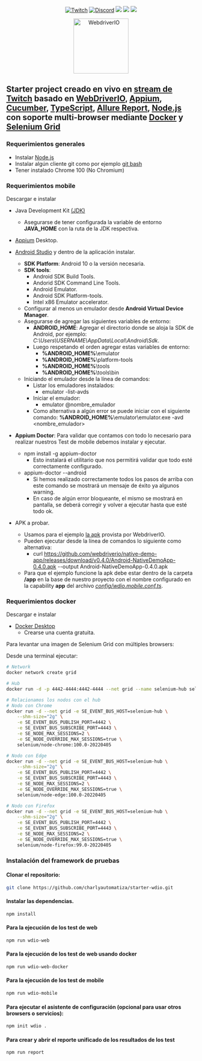 <p align="center">
  <a href="https://www.twitch.tv/charlyautomatiza"><img alt="Twitch" src="https://img.shields.io/badge/CharlyAutomatiza-Twitch-9146FF.svg" style="max-height: 300px;"></a>
  <a href="https://discord.gg/wwM9GwxmRZ"><img alt="Discord" src="https://img.shields.io/discord/944608800361570315" style="max-height: 300px;"></a>
  <a href="http://twitter.com/char_automatiza"><img src="https://img.shields.io/badge/@char__automatiza-Twitter-1DA1F2.svg?style=flat" style="max-height: 300px;"></a>
  <a href="https://www.youtube.com/channel/UCwEb6xrQtQCEuN_gNgi_Xfg?sub_confirmation=1"><img src="https://img.shields.io/badge/Charly%20Automatiza-Youtube-FF0000.svg" style="max-height: 300px;" style="max-height: 300px;"></a>
  <a href="https://www.linkedin.com/in/gautocarlos/"><img src="https://img.shields.io/badge/Carlos%20 Gauto-LinkedIn-0077B5.svg" style="max-height: 300px;" style="max-height: 300px;"></a>
</p>

<p align="center">
    <a href="https://webdriver.io/">
        <img alt="WebdriverIO" src="https://webdriver.io/assets/images/robot-3677788dd63849c56aa5cb3f332b12d5.svg" width="146">
    </a>
</p>

## Starter project creado en vivo en [stream de Twitch](https://www.twitch.tv/charlyautomatiza) basado en [WebDriverIO](https://webdriver.io/), [Appium](http://appium.io/), [Cucumber](https://cucumber.io/), [TypeScript](https://www.typescriptlang.org/), [Allure Report](https://docs.qameta.io/allure-report/), [Node.js](https://nodejs.org/en/) con soporte multi-browser mediante [Docker](https://www.docker.com/) y [Selenium Grid](https://github.com/SeleniumHQ/docker-selenium)

### Requerimientos generales

- Instalar [Node.js](https://nodejs.org/es/download/)
- Instalar algún cliente git como por ejemplo [git bash](https://git-scm.com/downloads)
- Tener instalado Chrome 100 (No Chromium)

### Requerimientos mobile

Descargar e instalar

- Java Development Kit [(JDK)](https://www.oracle.com/technetwork/java/javase/downloads/jdk8-downloads-2133155.html)
  - Asegurarse de tener configurada la variable de entorno **JAVA_HOME** con la ruta de la JDK respectiva.
- [Appium](https://appium.io/downloads/) Desktop.
- [Android Studio](https://developer.android.com/studio/index.html) y dentro de la aplicación instalar.
  - **SDK Platform**: Android 10 o la versión necesaria.
  - **SDK tools**:
    - Android SDK Build Tools.
    - Andorid SDK Command Line Tools.
    - Android Emulator.
    - Android SDK Platform-tools.
    - Intel x86 Emulator accelerator.
  - Configurar al menos un emulador desde **Android Virtual Device Manager**.
  - Asegurarse de agregar las siguientes variables de entorno:
    - **ANDROID_HOME**: Agregar el directorio donde se aloja la SDK de Android, por ejemplo: *C:\Users\USERNAME\AppData\Local\Android\Sdk*.
    - Luego respetando el orden agregar estas variables de entorno:
      - **%ANDROID_HOME%**\emulator
      - **%ANDROID_HOME%**\platform-tools
      - **%ANDROID_HOME%**\tools
      - **%ANDROID_HOME%**\tools\bin
  - Iniciando el emulador desde la línea de comandos:
    - Listar los emuladores instalados:
      - emulator -list-avds
    - Iniciar el emulador:
      - emulator @nombre_emulador
    - Como alternativa a algún error se puede iniciar con el siguiente comando: **%ANDROID_HOME%**\emulator\emulator.exe -avd <nombre_emulador>
- **Appium Doctor**: Para validar que contamos con todo lo necesario para realizar nuestros Test de mobile debemos instalar y ejecutar.

  - npm install -g appium-doctor
    - Esto instalará el utilitario que nos permitirá validar que todo esté correctamente configurado.
  - appium-doctor --android
    - Si hemos realizado correctamente todos los pasos de arriba con este comando se mostrará un mensaje de éxito ya algunos warning.
    - En caso de algún error bloqueante, el mismo se mostrará en pantalla, se deberá corregir y volver a ejecutar hasta que esté todo ok.

- APK a probar.
  - Usamos para el ejemplo [la apk](https://github.com/webdriverio/native-demo-app/releases/download/v0.4.0/Android-NativeDemoApp-0.4.0.apk) provista por WebdriverIO.
  - Pueden ejecutar desde la línea de comandos lo siguiente como alternativa:
    - curl <https://github.com/webdriverio/native-demo-app/releases/download/v0.4.0/Android-NativeDemoApp-0.4.0.apk> --output Android-NativeDemoApp-0.4.0.apk
  - Para que el ejemplo funcione la apk debe estar dentro de la carpeta **/app** en la base de nuestro proyecto con el nombre configurado en la capability **app** del archivo [*config/wdio.mobile.conf.ts*](config/wdio.mobile.conf.ts).

### Requerimientos docker

Descargar e instalar

- [Docker Desktop](https://www.docker.com/products/docker-desktop)
  - Crearse una cuenta gratuita.

Para levantar una imagen de Selenium Grid con múltiples browsers:

Desde una terminal ejecutar:

```bash
# Network
docker network create grid
```

```bash
# Hub
docker run -d -p 4442-4444:4442-4444 --net grid --name selenium-hub selenium/hub:4.1.3-20220405
```

```bash
# Relacionamos los nodos con el hub
# Nodo con Chrome
docker run -d --net grid -e SE_EVENT_BUS_HOST=selenium-hub \
    --shm-size="2g" \
    -e SE_EVENT_BUS_PUBLISH_PORT=4442 \
    -e SE_EVENT_BUS_SUBSCRIBE_PORT=4443 \
    -e SE_NODE_MAX_SESSIONS=2 \
    -e SE_NODE_OVERRIDE_MAX_SESSIONS=true \
    selenium/node-chrome:100.0-20220405
```

```bash
# Nodo con Edge
docker run -d --net grid -e SE_EVENT_BUS_HOST=selenium-hub \
    --shm-size="2g" \
    -e SE_EVENT_BUS_PUBLISH_PORT=4442 \
    -e SE_EVENT_BUS_SUBSCRIBE_PORT=4443 \
    -e SE_NODE_MAX_SESSIONS=2 \
    -e SE_NODE_OVERRIDE_MAX_SESSIONS=true \
    selenium/node-edge:100.0-20220405
```

```bash
# Nodo con Firefox
docker run -d --net grid -e SE_EVENT_BUS_HOST=selenium-hub \
    --shm-size="2g" \
    -e SE_EVENT_BUS_PUBLISH_PORT=4442 \
    -e SE_EVENT_BUS_SUBSCRIBE_PORT=4443 \
    -e SE_NODE_MAX_SESSIONS=2 \
    -e SE_NODE_OVERRIDE_MAX_SESSIONS=true \
    selenium/node-firefox:99.0-20220405
```

### Instalación del framework de pruebas

#### **Clonar el repositorio:**

```bash
git clone https://github.com/charlyautomatiza/starter-wdio.git
```

#### **Instalar las dependencias.**

```bash
npm install
```

#### **Para la ejecución de los test de web**

```bash
npm run wdio-web
```

#### **Para la ejecución de los test de web usando docker**

```bash
npm run wdio-web-docker
```

#### **Para la ejecución de los test de mobile**

```bash
npm run wdio-mobile
```

#### **Para ejecutar el asistente de configuración (opcional para usar otros browsers o servicios):**

```bash
npm init wdio .
```

#### **Para crear y abrir el reporte unificado de los resultados de los test**

```bash
npm run report
```
